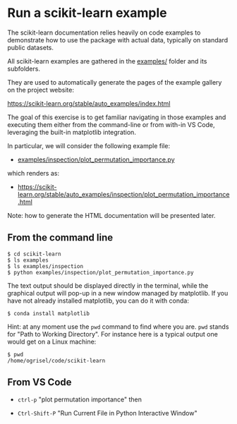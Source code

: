 # Run a scikit-learn example

The scikit-learn documentation relies heavily on code examples to
demonstrate how to use the package with actual data, typically on
standard public datasets.

All scikit-learn examples are gathered in the [examples/](
https://github.com/scikit-learn/scikit-learn/tree/master/examples)
folder and its subfolders.

They are used to automatically generate the pages of the example
gallery on the project website:

https://scikit-learn.org/stable/auto_examples/index.html

The goal of this exercise is to get familiar navigating in those
examples and executing them either from the command-line or from
with-in VS Code, leveraging the built-in matplotlib integration.

In particular, we will consider the following example file:

- [examples/inspection/plot_permutation_importance.py](
    https://github.com/scikit-learn/scikit-learn/tree/master/examples/inspection/plot_permutation_importance.py)

which renders as:

- https://scikit-learn.org/stable/auto_examples/inspection/plot_permutation_importance.html

Note: how to generate the HTML documentation will be presented later.

## From the command line

```
$ cd scikit-learn
$ ls examples
$ ls examples/inspection
$ python examples/inspection/plot_permutation_importance.py
```

The text output should be displayed directly in the terminal,
while the graphical output will pop-up in a new window managed
by matplotlib. If you have not already installed matplotlib, you
can do it with conda:

```
$ conda install matplotlib
```

Hint: at any moment use the `pwd` command to find where you are. `pwd` stands
for "Path to Working Directory". For instance here is a typical output one
would get on a Linux machine:

```
$ pwd
/home/ogrisel/code/scikit-learn
```

## From VS Code

- `ctrl-p` "plot permutation importance" then

- `Ctrl-Shift-P` "Run Current File in Python Interactive Window"
